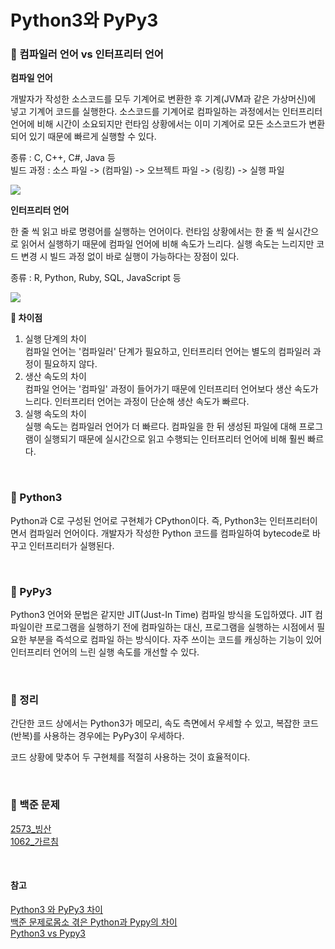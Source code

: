 # Python3와 PyPy3


### 🤖 컴파일러 언어 vs 인터프리터 언어
**컴파일 언어**

개발자가 작성한 소스코드를 모두 기계어로 변환한 후 기계(JVM과 같은 가상머신)에 넣고 기계어 코드를 실행한다. 소스코드를 기계어로 컴파일하는 과정에서는 인터프리터 언어에 비해 시간이 소요되지만 런타임 상황에서는 이미 기계어로 모든 소스코드가 변환되어 있기 때문에 빠르게 실행할 수 있다.

종류 : C, C++, C#, Java 등  
빌드 과정 : 소스 파일 -> (컴파일) -> 오브젝트 파일 -> (링킹) -> 실행 파일

![](https://velog.velcdn.com/images/jimeaning/post/af205cc2-354a-46a9-bb0b-c88f46c51d17/image.png)


**인터프리터 언어**

한 줄 씩 읽고 바로 명령어를 실행하는 언어이다. 런타임 상황에서는 한 줄 씩 실시간으로 읽어서 실행하기 때문에 컴파일 언어에 비해 속도가 느리다. 실행 속도는 느리지만 코드 변경 시 빌드 과정 없이 바로 실행이 가능하다는 장점이 있다.

종류 : R, Python, Ruby, SQL, JavaScript 등

![](https://velog.velcdn.com/images/jimeaning/post/005660b4-5838-4b2e-979b-c3ee745596e6/image.png)


**🎱 차이점**
1. 실행 단계의 차이  
   컴파일 언어는 '컴파일러' 단계가 필요하고, 인터프리터 언어는 별도의 컴파일러 과정이 필요하지 않다.
2. 생산 속도의 차이  
   컴파일 언어는 '컴파일' 과정이 들어가기 때문에 인터프리터 언어보다 생산 속도가 느리다. 인터프리터 언어는 과정이 단순해 생산 속도가 빠르다.
3. 실행 속도의 차이  
   실행 속도는 컴파일러 언어가 더 빠르다. 컴파일을 한 뒤 생성된 파일에 대해 프로그램이 실행되기 때문에 실시간으로 읽고 수행되는 인터프리터 언어에 비해 훨씬 빠르다.


<br>

### 🤖 Python3

Python과 C로 구성된 언어로 구현체가 CPython이다. 즉, Python3는 인터프리터이면서 컴파일러 언어이다. 개발자가 작성한 Python 코드를 컴파일하여 bytecode로 바꾸고 인터프리터가 실행된다.

<br>

### 🤖 PyPy3

Python3 언어와 문법은 같지만 JIT(Just-In Time) 컴파일 방식을 도입하였다. JIT 컴파일이란 프로그램을 실행하기 전에 컴파일하는 대신, 프로그램을 실행하는 시점에서 필요한 부분을 즉석으로 컴파일 하는 방식이다. 자주 쓰이는 코드를 캐싱하는 기능이 있어 인터프리터 언어의 느린 실행 속도를 개선할 수 있다.


<br>

### 🤖 정리

간단한 코드 상에서는 Python3가 메모리, 속도 측면에서 우세할 수 있고, 복잡한 코드(반복)를 사용하는 경우에는 PyPy3이 우세하다.

코드 상황에 맞추어 두 구현체를 적절히 사용하는 것이 효율적이다.

<br>

### 🤖 백준 문제
[2573_빙산](https://www.acmicpc.net/problem/2573)  
[1062_가르침](https://www.acmicpc.net/problem/1062)

<br>

#### 참고
[Python3 와 PyPy3 차이](https://ralp0217.tistory.com/entry/Python3-%EC%99%80-PyPy3-%EC%B0%A8%EC%9D%B4)  
[백준 문제로몸소 겪은 Python과 Pypy의 차이](https://imksh.com/46)  
[Python3 vs Pypy3](https://velog.io/@jeewoo1025/Python3-vs-Pypy3)